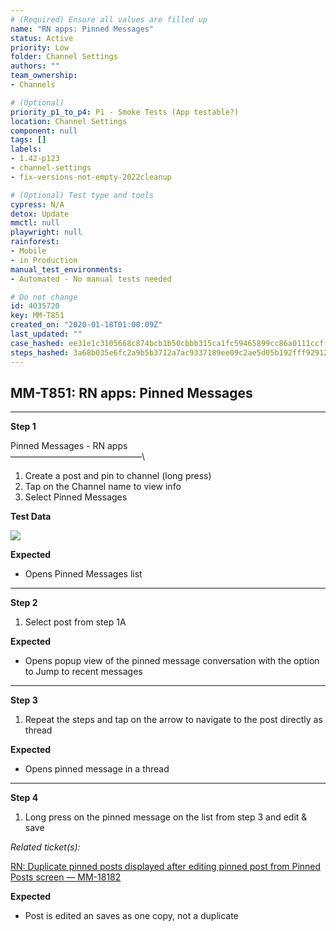 ```yaml
---
# (Required) Ensure all values are filled up
name: "RN apps: Pinned Messages"
status: Active
priority: Low
folder: Channel Settings
authors: ""
team_ownership: 
- Channels

# (Optional)
priority_p1_to_p4: P1 - Smoke Tests (App testable?)
location: Channel Settings
component: null
tags: []
labels: 
- 1.42-p123
- channel-settings
- fix-versions-not-empty-2022cleanup

# (Optional) Test type and tools
cypress: N/A
detox: Update
mmctl: null
playwright: null
rainforest: 
- Mobile
- in Production
manual_test_environments: 
- Automated - No manual tests needed

# Do not change
id: 4035720
key: MM-T851
created_on: "2020-01-18T01:00:09Z"
last_updated: ""
case_hashed: ee31e1c3105668c874bcb1b50cbbb315ca1fc59465899cc86a0111ccffbb029fe8a6daf773dc270307d398fde4f8db93
steps_hashed: 3a68b035e6fc2a9b5b3712a7ac9337189ee09c2ae5d05b192fff92912ae8331fffe6ef85db972d2a30a87eb9a75758bb
---
```


<!-- (Auto-generated) Based on frontmatter's "key" and "name" -->

## MM-T851: RN apps: Pinned Messages

---

**Step 1**

Pinned Messages - RN apps\
––––––––––––––––––––––––––––––\\

1. Create a post and pin to channel (long press)
2. Tap on the Channel name to view info
3. Select Pinned Messages

**Test Data**

![](https://smartbear-tm4j-prod-us-west-2-attachment-rich-text.s3.us-west-2.amazonaws.com/embedded-f3277290f945470c4add5d21ef3dc7ca7b74388fc7152bfb6b99ae58c66a95a8-1597344618125-1597344618125.png)

**Expected**

- Opens Pinned Messages list

---

**Step 2**

1. Select post from step 1A

**Expected**

- Opens popup view of the pinned message conversation with the option to Jump to recent messages

---

**Step 3**

1. Repeat the steps and tap on the arrow to navigate to the post directly as thread

**Expected**

- Opens pinned message in a thread

---

**Step 4**

1. Long press on the pinned message on the list from step 3 and edit & save

_Related ticket(s):_

[RN: Duplicate pinned posts displayed after editing pinned post from Pinned Posts screen — MM-18182](https://mattermost.atlassian.net/browse/MM-18182)

**Expected**

- Post is edited an saves as one copy, not a duplicate
